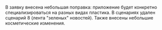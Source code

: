 В заявку внесена небольшая поправка: приложение будет конкретно специализироваться на разных видах пластика.
В сценариях удален сценарий 8 (лента "зеленых" новостей).
Также внесены небольшие косметические изменения.
